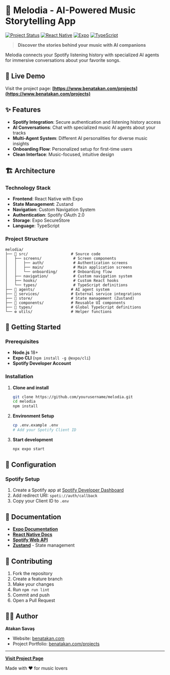 # 🎵 Melodia - AI-Powered Music Storytelling App

[![Project Status](https://img.shields.io/badge/status-MVP-orange.svg)](https://www.benatakan.com/projects)
[![React Native](https://img.shields.io/badge/React%20Native-0.79.5-blue.svg)](https://reactnative.dev/)
[![Expo](https://img.shields.io/badge/Expo-53.0-000020.svg)](https://expo.dev/)
[![TypeScript](https://img.shields.io/badge/TypeScript-5.8-3178c6.svg)](https://www.typescriptlang.org/)

> **Discover the stories behind your music with AI companions**

Melodia connects your Spotify listening history with specialized AI agents for immersive conversations about your favorite songs.

## 🚀 Live Demo

Visit the project page: **[https://www.benatakan.com/projects](https://www.benatakan.com/projects)**

## ✨ Features

- **Spotify Integration**: Secure authentication and listening history access
- **AI Conversations**: Chat with specialized music AI agents about your tracks
- **Multi-Agent System**: Different AI personalities for diverse music insights
- **Onboarding Flow**: Personalized setup for first-time users
- **Clean Interface**: Music-focused, intuitive design

## 🏗️ Architecture

### Technology Stack
- **Frontend**: React Native with Expo
- **State Management**: Zustand
- **Navigation**: Custom Navigation System
- **Authentication**: Spotify OAuth 2.0
- **Storage**: Expo SecureStore
- **Language**: TypeScript

### Project Structure
```
melodia/
├── 📱 src/                   # Source code
│   ├── screens/              # Screen components
│   │   ├── auth/             # Authentication screens
│   │   ├── main/             # Main application screens
│   │   └── onboarding/       # Onboarding flow
│   ├── navigation/           # Custom navigation system
│   ├── hooks/                # Custom React hooks
│   └── types/                # TypeScript definitions
├── 🤖 agents/                # AI agent system
├── 🔧 services/              # External service integrations
├── 🏪 store/                 # State management (Zustand)
├── 🧩 components/            # Reusable UI components
├── 📝 types/                 # Global TypeScript definitions
└── ⚙️ utils/                 # Helper functions
```

## 🚀 Getting Started

### Prerequisites
- **Node.js** 18+
- **Expo CLI** (`npm install -g @expo/cli`)
- **Spotify Developer Account**

### Installation

1. **Clone and install**
   ```bash
   git clone https://github.com/yourusername/melodia.git
   cd melodia
   npm install
   ```

2. **Environment Setup**
   ```bash
   cp .env.example .env
   # Add your Spotify Client ID
   ```

3. **Start development**
   ```bash
   npx expo start
   ```

## 🔧 Configuration

### Spotify Setup
1. Create a Spotify app at [Spotify Developer Dashboard](https://developer.spotify.com/dashboard)
2. Add redirect URI: `spoti://auth/callback`
3. Copy your Client ID to `.env`

## 📖 Documentation

- **[Expo Documentation](https://docs.expo.dev/)**
- **[React Native Docs](https://reactnative.dev/docs/getting-started)**
- **[Spotify Web API](https://developer.spotify.com/documentation/web-api/)**
- **[Zustand](https://github.com/pmndrs/zustand)** - State management

## 🤝 Contributing

1. Fork the repository
2. Create a feature branch
3. Make your changes
4. Run `npm run lint`
5. Commit and push
6. Open a Pull Request

## 👨‍💻 Author

**Atakan Savaş**
- Website: [benatakan.com](https://www.benatakan.com)
- Project Portfolio: [benatakan.com/projects](https://www.benatakan.com/projects)

---

**[Visit Project Page](https://www.benatakan.com/projects)**

Made with ❤️ for music lovers
